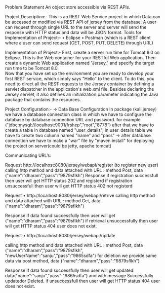 Problem Statement
An object store accessible via REST APIs.

Project Description:-
This is an REST Web Service project in which Data can be accessed or modified via REST API of jersey from the database. A user can request through single URL to the server and server will send the response with HTTP status and data will be JSON format.
Tools for Implementation of Project:-
•	Eclipse
•	 Postman (which is a REST client where a user can send request (GET, POST, PUT, DELETE) through URL)

Implementation of Project:-
First, create a server run time for Tomcat 8.0 on Eclipse. This is the Web container for your RESTful Web application. Then create a dynamic Web application named "Jersey," and specify the target run time to be Tomcat 8.0.  
Now that you have set up the environment you are ready to develop your first REST service, which simply says "Hello" to the client.
To do this, you need to direct all the REST requests to the Jersey container by defining a servlet dispatcher in the application's web.xml file. Besides declaring the Jersey servlet, it also defines an initialization parameter indicating the Java package that contains the resources.

Project Configuration:-
   -> Data Base Configuration
         In package (kali.jersey) we have a database connection class in which we have to configure the database by database connection          URL and password.
         for example ("jdbc:mysql://localhost:9001/frshep","root","8778")
         after that we have to create a table in database named "user_details", in user_details table we have to create two column named            "name" and "pass"
   -> after database connection we have to make a "war" file by "maven install" for deploying the project on server(could be jetty, apache tomcat)
 
 
 
Communicating URL’s:

Request
	http://localhost:8080/jersey/webapi/register (to register new user)
  calling http method and data attached with URL : method Post, data ("name":"dharam","pass":"9879sflkh")
Response
  if registration successfull then user will get HTTP status 202 and registerd
  if registration unsuccessfull then user will get HTTP status 402 not registerd



Request
•	http://localhost:8080/jersey/webapi/retrive
 calling http method and data attached with URL : method Get, data ("name":"dharam","pass":"9879sflkh")
 
 Response
  if data found successfully then user will get ("name":"dharam","pass":"9879sflkh")
  if retrieval unsuccessfully then user will get HTTP status 404 user does not exist.
  


Request
•	http://localhost:8080/jersey/webapi/update

 calling http method and data attached with URL : method Post, data ("name":"dharam","pass":"9879sflkh", "newUserName":"sanju","pass":"9865sdfa")
 for deletion we provide same data via post method, data ("name":"dharam","pass":"9879sflkh")
 
 Response
  if data found successfully then user will get updated data("name":"sanju","pass":"9865sdfa") and with message Successfully updatedor Deleted.
  if  unsuccessfull then user will get HTTP status 404 user does not exist.
  
  

